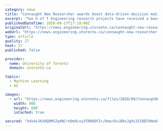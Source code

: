 ```yaml
---
category: news
title: "Connaught New Researcher awards boost data-driven decision making and machine learning research"
excerpt: "Two U of T Engineering research projects have received a boost from Connaught New Researcher awards. Professor Merve Bodur (MIE) will investigate new ways to optimize strategic decisions for electric car sharing systems,"
publishedDateTime: 2020-09-17T17:19:00Z
originalUrl: "https://news.engineering.utoronto.ca/connaught-new-researcher-awards-boost-data-driven-decision-making-and-machine-learning-research/"
webUrl: "https://news.engineering.utoronto.ca/connaught-new-researcher-awards-boost-data-driven-decision-making-and-machine-learning-research/"
type: article
quality: 27
heat: 27
published: false

provider:
  name: University of Toronto
  domain: utoronto.ca

topics:
  - Machine Learning
  - AI

images:
  - url: "https://news.engineering.utoronto.ca/files/2020/09/ConnaugtNewResearcherComposite.jpg"
    width: 900
    height: 600
    isCached: true

secured: "b4k4eJKXOQ0MSZq4NCrk0mdLny3TRN9DFI+/Dme/6viBOsJg9iIEI8B7bNnAXOzTn7YZSBP1lnSzbxtkL1cou/eNh1JcpK+Q2dHmP2ieIlowU5YyT+/BhzFk25j7/fzpuThAMDwn5ryO4V9iUtlvtzhJhfZWFLoMAXn/S5sZPWt1pivw8bdp1NFip8ULTsDOGRRxh+dAriU3QzpmaPldTV4ozcJLJI8LgllQbvNqokkMSeFq9kZg49eL+3Ehri2yOay7DFeTZmlDt9lvNitE16yD8CgEg3fHS9jJK2QO+TsLTtSDVMdkMI5er7M1PxsaGPT55RV6Og7INlD9NXvyroxfmhbi1dOGkrJmbMQOtSE=;+MyJU4vnpayuLBt8JiSz6w=="
---
```


